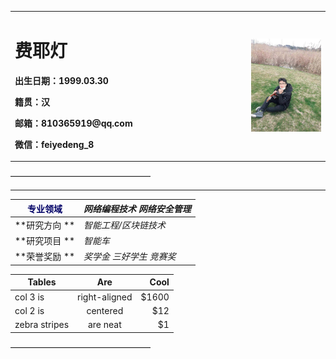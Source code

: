 <table border="0">
  <tr>
    <td width="75%">
      <h1>费耶灯</h1>
      <p><b>出生日期：1999.03.30</b></p>
      <p><b>籍贯：汉</b></p>
      <p><b>邮箱：810365919@qq.com</b></p>
      <p><b>微信：feiyedeng_8</b></p>
    </td>
    <td width="25%">
      <img src="/FYD.jpg" width="110%">      
    </td>
  </tr>
</table>
————————————————


----------------------
|  <font color="#000066">**专业领域**</font><br />  | _网络编程技术 网络安全管理_  
| ------------- |:------------------          
| **研究方向 **  | _智能工程/区块链技术_
| **研究项目 **  | _智能车_
| **荣誉奖励 **   | _奖学金 三好学生 竞赛奖_

| Tables        | Are           | Cool  |
| ------------- |:-------------:| -----:|
| col 3 is      | right-aligned | $1600 |
| col 2 is      | centered      |   $12 |
| zebra stripes | are neat      |    $1 |
————————————————






